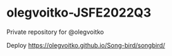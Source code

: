 # olegvoitko-JSFE2022Q3
Private repository for @olegvoitko

Deploy https://olegvoitko.github.io/Song-bird/songbird/

